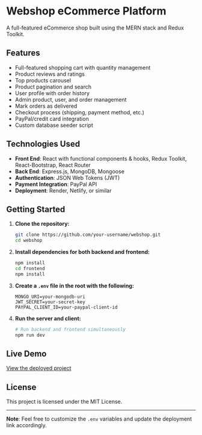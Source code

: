 # Webshop eCommerce Platform

A full-featured eCommerce shop built using the MERN stack and Redux Toolkit.

## Features

- Full-featured shopping cart with quantity management
- Product reviews and ratings
- Top products carousel
- Product pagination and search
- User profile with order history
- Admin product, user, and order management
- Mark orders as delivered
- Checkout process (shipping, payment method, etc.)
- PayPal/credit card integration
- Custom database seeder script

## Technologies Used

- **Front End**: React with functional components & hooks, Redux Toolkit, React-Bootstrap, React Router
- **Back End**: Express.js, MongoDB, Mongoose
- **Authentication**: JSON Web Tokens (JWT)
- **Payment Integration**: PayPal API
- **Deployment**: Render, Netlify, or similar

## Getting Started

1. **Clone the repository:**

   ```bash
   git clone https://github.com/your-username/webshop.git
   cd webshop
   ```

2. **Install dependencies for both backend and frontend:**

   ```bash
   npm install
   cd frontend
   npm install
   ```

3. **Create a `.env` file in the root with the following:**

   ```env
   MONGO_URI=your-mongodb-uri
   JWT_SECRET=your-secret-key
   PAYPAL_CLIENT_ID=your-paypal-client-id
   ```

4. **Run the server and client:**

   ```bash
   # Run backend and frontend simultaneously
   npm run dev
   ```

## Live Demo

[View the deployed project](https://webshop-swd1.onrender.com/)

## License

This project is licensed under the MIT License.

---

**Note**: Feel free to customize the `.env` variables and update the deployment link accordingly.
